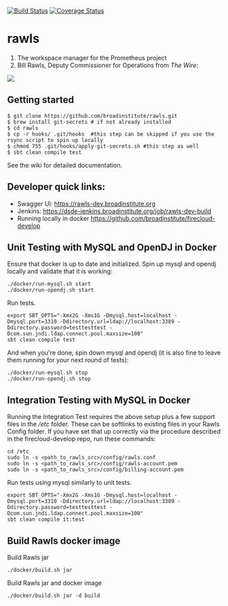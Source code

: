[![Build Status](https://travis-ci.org/broadinstitute/rawls.svg?branch=develop)](https://travis-ci.org/broadinstitute/rawls) [![Coverage Status](https://coveralls.io/repos/broadinstitute/rawls/badge.svg?branch=develop)](https://coveralls.io/r/broadinstitute/rawls?branch=develop)

# rawls

1. The workspace manager for the Prometheus project
2. Bill Rawls, Deputy Commissioner for Operations from *The Wire*:

![](http://vignette2.wikia.nocookie.net/thewire/images/b/b5/Rawls.jpg)

## Getting started
```
$ git clone https://github.com/broadinstitute/rawls.git
$ brew install git-secrets # if not already installed
$ cd rawls
$ cp -r hooks/ .git/hooks  #this step can be skipped if you use the rsync script to spin up locally
$ chmod 755 .git/hooks/apply-git-secrets.sh #this step as well
$ sbt clean compile test
```

See the wiki for detailed documentation.


## Developer quick links:
* Swagger UI: https://rawls-dev.broadinstitute.org
* Jenkins: https://dsde-jenkins.broadinstitute.org/job/rawls-dev-build
* Running locally in docker https://github.com/broadinstitute/firecloud-develop

## Unit Testing with MySQL and OpenDJ in Docker
Ensure that docker is up to date and initialized.
Spin up mysql and opendj locally and validate that it is working:
```
./docker/run-mysql.sh start
./docker/run-opendj.sh start
```
Run tests.
```
export SBT_OPTS="-Xmx2G -Xms1G -Dmysql.host=localhost -Dmysql.port=3310 -Ddirectory.url=ldap://localhost:3389 -Ddirectory.password=testtesttest -Dcom.sun.jndi.ldap.connect.pool.maxsize=100"
sbt clean compile test
```
And when you're done, spin down mysql and opendj (it is also fine to leave them running for your next round of tests):
```
./docker/run-mysql.sh stop
./docker/run-opendj.sh stop
```

## Integration Testing with MySQL in Docker
Running the Integration Test requires the above setup plus a few support files in the */etc* folder.
These can be softlinks to existing files in your Rawls Config folder.  If you have set that up correctly
via the procedure described in the firecloud-develop repo, run these commands:
```
cd /etc
sudo ln -s <path_to_rawls_src>/config/rawls.conf
sudo ln -s <path_to_rawls_src>/config/rawls-account.pem
sudo ln -s <path_to_rawls_src>/config/billing-account.pem
```
Run tests using mysql similarly to unit tests.
```
export SBT_OPTS="-Xmx2G -Xms1G -Dmysql.host=localhost -Dmysql.port=3310 -Ddirectory.url=ldap://localhost:3389 -Ddirectory.password=testtesttest -Dcom.sun.jndi.ldap.connect.pool.maxsize=100"
sbt clean compile it:test
```

## Build Rawls docker image
Build Rawls jar
```
./docker/build.sh jar
```

Build Rawls jar and docker image
```
./docker/build.sh jar -d build
```
